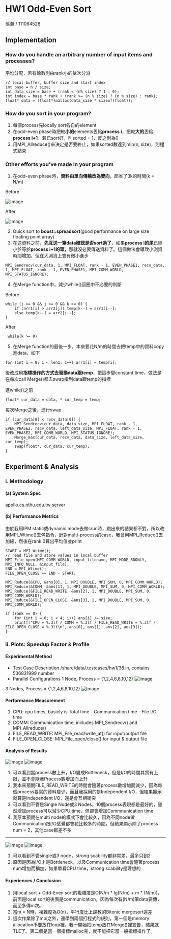 # HW1 Odd-Even Sort
張瀚 / 111064528

## Implementation
### How do you handle an arbitrary number of input items and processes?
平均分配，若有餘數則由rank小的依次分派
```
// local buffer, buffer size and start index
int base = n / size;
int data_size = base + (rank < (n% size) ? 1 : 0);
int index = base * rank + (rank >= (n % size) ? (n % size) : rank);
float* data = (float*)malloc(data_size * sizeof(float));
```
### How do you sort in your program?
1. 每個process先locally sort各自的element
2. 在odd-even phase時把較**小的**elements丟給**process i**，把較**大的**丟給 **process i+1**，若已sort好，則sorted = 1，反之則為0
3. 用MPI_Allreduce()來決定是否要終止，如果sorted數達到min(n, size)，則程式結束

### Other efforts you’ve made in your program
1. 在odd-even phase時，**資料由單向傳輸改為雙向**，節省了3k的時間(k = N/m)

Before

![image](https://github.com/107061130/Parallel-Programming/assets/79574369/512b99a5-626c-4ad6-a6cd-319e69a19ce1)

After

![image](https://github.com/107061130/Parallel-Programming/assets/79574369/d018092c-1b0c-4389-9387-3d90a9a1a4ca)

2. Quick sort to **boost::spreadsort**(good performance on large size floating point array)
3. 在送資料之前，**先互送一筆data確認是否sort過了**，如果**process i的尾**已經小於等於**process i+1的頭**，那就沒必要傳送資料了。這個做法會導致小測資時間增加，但在大測資上會有微小進步
```
MPI_Sendrecv(cur_data, 1, MPI_FLOAT, rank - 1, EVEN_PHASE1, recv_data, 
1, MPI_FLOAT, rank - 1, EVEN_PHASE1, MPI_COMM_WORLD, MPI_STATUS_IGNORE);
```
4. 在Merge function中，減少while()迴圈中不必要的判斷

Before
```
while (i >= 0 && j >= 0 && k >= 0) {
    if (arr1[i] > arr2[j]) temp[k--] = arr1[i--];
    else temp[k--] = arr2[j--];
}
```
After
```
 while(k >= 0)
```
5. 在Merge function的最後一步，本來要花N/m的時間去把temp中的資料copy進data，如下
```
for (int i = 0; i < len1; i++) arr1[i] = temp[i];
```
後改成用**指標操作的方式去替換data跟temp**，把這步變constant time，做法是在每次call Merge()都去swap指到data跟temp的指標

進while()之前
```
float* cur_data = data, * cur_temp = temp;
```
每次Merge之後，進行swap
```
if (cur_data[0] < recv_data[0]) {
    MPI_Sendrecv(cur_data, data_size, MPI_FLOAT, rank - 1, EVEN_PHASE2, recv_data, left_data_size, MPI_FLOAT, rank - 1, EVEN_PHASE2, MPI_COMM_WORLD, MPI_STATUS_IGNORE);
    Merge_max(cur_data, recv_data, data_size, left_data_size, cur_temp);
    swap(float*, cur_data, cur_temp);
}
```

## Experiment & Analysis
### i. Methodology
#### (a) System Spec
apollo.cs.nthu.edu.tw server

#### (b) Performance Metrics
由於我用IPM static或dynamic mode去做srun時，跑出來的結果都不對，所以改用MPI_Wtime()去包指令，針對multi-process的case，我會用MPI_Reduce()去加總，然後在rank 0算出平均值並print
```
START = MPI_Wtime();
// read file and store values in local buffer
MPI_File_open(MPI_COMM_WORLD, input_filename, MPI_MODE_RDONLY, MPI_INFO_NULL, &input_file);
END = MPI_Wtime();
FILE_OPEN_CLOSE += END - START;
```
```
MPI_Reduce(&CPU, &ans[0], 1, MPI_DOUBLE, MPI_SUM, 0, MPI_COMM_WORLD);
MPI_Reduce(&COMM, &ans[1], 1, MPI_DOUBLE, MPI_SUM, 0, MPI_COMM_WORLD);
MPI_Reduce(&FILE_READ_WRITE, &ans[2], 1, MPI_DOUBLE, MPI_SUM, 0, MPI_COMM_WORLD);
MPI_Reduce(&FILE_OPEN_CLOSE, &ans[3], 1, MPI_DOUBLE, MPI_SUM, 0, MPI_COMM_WORLD);

if (rank == 0) {
    for (int i = 0; i < 4; i++) ans[i] /= size;
    printf("CPU = %.3lf / COMM = %.3lf / FILE_READ_WRITE = %.3lf / FILE_OPEN_CLOSE = %.3lf\n", ans[0], ans[1], ans[2], ans[3]);
}
```

### ii. Plots: Speedup Factor & Profile
#### Experimental Method
* Test Case Description
/share/data/.testcases/hw1/38.in, contains 536831999 number
* Parallel Configurations
1 Node, Process = {1,2,4,6,8,10,12}
![image](https://github.com/107061130/Parallel-Programming/assets/79574369/d125ed8c-265d-4d09-a690-67eaf2d11919)


3 Nodes, Process = {1,2,4,6,8,10,12}
![image](https://github.com/107061130/Parallel-Programming/assets/79574369/285aa4c3-3076-4192-8f72-03fd0178269b)



#### Performance Measurement
1. CPU: cpu times, basicly is Total time - Communication time - File I/O time
2. COMM: Communication time, includes MPI_Sendrecv() and MPI_Allreduce()
3. FILE_READ_WRITE: MPI_File_read/write_at() for input/output file
4. FILE_OPEN_CLOSE: MPI_File_open/close() for input & output file

#### Analysis of Results
![image](https://github.com/107061130/Parallel-Programming/assets/79574369/9a3589e0-d921-4893-b136-a922e4c3eea6)
![image](https://github.com/107061130/Parallel-Programming/assets/79574369/1b97b968-e457-4724-8247-f34e2abd8e7e)
1. 可以看到當process數上升，I/O變成Bottleneck，但是I/O的時間其實有上限，並不會隨著Process數增加而上升
2. 我本來預期FILE_READ_WRITE的時間會隨著process數增加而減少，因為每個process要寫的資料變少，而且我採用的是Independent I/O，但結果顯示就算是Independent I/O，還是會互相衝突
3. 可以看到不管是Single Node或3 Nodes，10個process表現都是最好的，雖然增加process可以減少CPU time，但卻會增加Commnunication time
4. 我原本預期在multi node的模式下會比較久，因為不同node做Communication跟I/O感覺都會花比較多的時間，但結果顯示除了process num = 2，其他case都差不多

---

![image](https://github.com/107061130/Parallel-Programming/assets/79574369/bc310004-f1f9-4984-a556-48390ea81f9b)
![image](https://github.com/107061130/Parallel-Programming/assets/79574369/052a6e8a-6da7-4815-9223-df020e89b141)

1. 可以看到不管single或3 node，strong scability都非常差，最多只到2
2. 原因是因為I/O才是Bottleneck，以及Communication time會隨著process num增加而稱加，如果單看CPU time，strong scability是理想的

#### Experiences / Conclusion
1. 用local sort + Odd-Even sort的複雜度是O(N/m * lg(N/m) + m * (N/m))，前面是local sort的後面是communication，因為每次有(N/m)筆data要傳，而至多傳m次。
2. 當m = N時，複雜度為O(n)，平行度比上課教的Bitonic
mergesort還差
3. 這次作業除了mpi之外，還學到兩個打程式的規則，第一個是memory allocation不要放在loop裡，我一開始把temp放在Merge()裡宣告，結果就TLE了。第二個是當一個指標malloc完，就不能把它當一般指標操作了。
